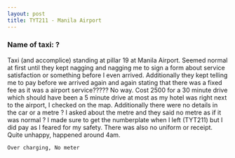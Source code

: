 ```yaml
---
layout: post
title: TYT211 - Manila Airport 
---
```


### Name of taxi: ?

Taxi (and accomplice) standing at pillar 19 at Manila Airport. Seemed normal at first until they kept nagging and nagging me to sign a form about service satisfaction or something before I even arrived. Additionally they kept telling me to pay before we arrived again and again stating that there was a fixed fee as it was a airport service????? No way. Cost 2500 for a 30 minute drive which should have been a 5 minute drive at most as my hotel was right next to the airport, I checked on the map. Additionally there were no details in the car or a metre ? I asked about the metre and they said no metre as if it was normal ? I made sure to get the numberplate when I left (TYT211) but I did pay as I feared for my safety. There was also no uniform or receipt. Quite unhappy, happened around 4am.  

```Over charging, No meter```
